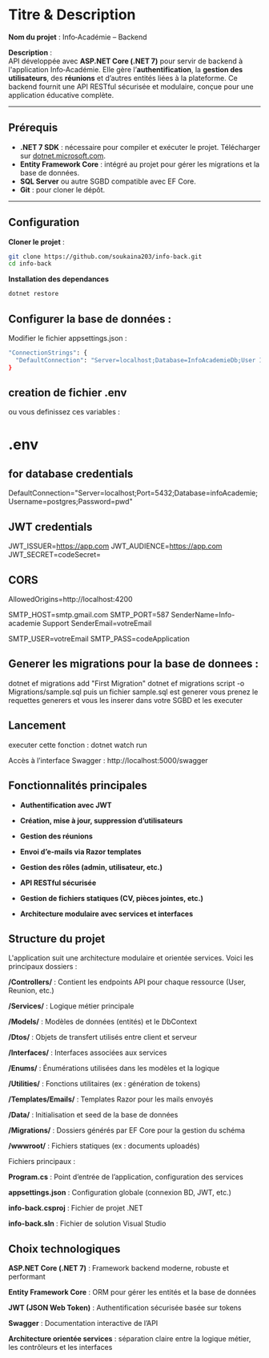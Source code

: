 # Titre & Description

**Nom du projet** : Info‑Académie – Backend

**Description** :  
API développée avec **ASP.NET Core (.NET 7)** pour servir de backend à l'application Info‑Académie. Elle gère l’**authentification**, la **gestion des utilisateurs**, des **réunions** et d’autres entités liées à la plateforme. Ce backend fournit une API RESTful sécurisée et modulaire, conçue pour une application éducative complète.

---

## Prérequis

- **.NET 7 SDK** : nécessaire pour compiler et exécuter le projet. Télécharger sur [dotnet.microsoft.com](https://dotnet.microsoft.com/).
- **Entity Framework Core** : intégré au projet pour gérer les migrations et la base de données.
- **SQL Server** ou autre SGBD compatible avec EF Core.
- **Git** : pour cloner le dépôt.

---

## Configuration

**Cloner le projet** :
```bash
git clone https://github.com/soukaina203/info-back.git
cd info-back
```
**Installation des dependances**
```bash
dotnet restore
```
## Configurer la base de données :
Modifier le fichier appsettings.json :
```bash
"ConnectionStrings": {
  "DefaultConnection": "Server=localhost;Database=InfoAcademieDb;User Id=sa;Password=YourPassword;"
}
```
## creation de fichier .env 
ou vous definissez ces variables : 
# .env

## for database credentials
DefaultConnection="Server=localhost;Port=5432;Database=infoAcademie;Username=postgres;Password=pwd"

## JWT credentials

JWT_ISSUER=https://app.com
JWT_AUDIENCE=https://app.com
JWT_SECRET=codeSecret=

## CORS
AllowedOrigins=http://localhost:4200


SMTP_HOST=smtp.gmail.com
SMTP_PORT=587
SenderName=Info-academie Support
SenderEmail=votreEmail

SMTP_USER=votreEmail
SMTP_PASS=codeApplication


## Generer les migrations pour la base de donnees : 
dotnet ef migrations add "First Migration"
dotnet ef migrations script -o Migrations/sample.sql
puis un fichier sample.sql est generer vous prenez le requettes generers et vous les inserer dans votre SGBD et les executer

## Lancement 
executer cette fonction : 
dotnet watch run

Accès à l’interface Swagger :
http://localhost:5000/swagger


## Fonctionnalités principales
- **Authentification avec JWT**

- **Création, mise à jour, suppression d’utilisateurs**

- **Gestion des réunions**

- **Envoi d’e-mails via Razor templates**

- **Gestion des rôles (admin, utilisateur, etc.)**

- **API RESTful sécurisée**

- **Gestion de fichiers statiques (CV, pièces jointes, etc.)**

- **Architecture modulaire avec services et interfaces**

## Structure du projet

L'application suit une architecture modulaire et orientée services. Voici les principaux dossiers :

**/Controllers/** : Contient les endpoints API pour chaque ressource (User, Reunion, etc.)

**/Services/** : Logique métier principale

**/Models/** : Modèles de données (entités) et le DbContext

**/Dtos/** : Objets de transfert utilisés entre client et serveur

**/Interfaces/** : Interfaces associées aux services

**/Enums/** : Énumérations utilisées dans les modèles et la logique

**/Utilities/** : Fonctions utilitaires (ex : génération de tokens)

**/Templates/Emails/** : Templates Razor pour les mails envoyés

**/Data/** : Initialisation et seed de la base de données

**/Migrations/** : Dossiers générés par EF Core pour la gestion du schéma

**/wwwroot/** : Fichiers statiques (ex : documents uploadés)

Fichiers principaux :

**Program.cs** : Point d’entrée de l’application, configuration des services

**appsettings.json** : Configuration globale (connexion BD, JWT, etc.)

**info-back.csproj** : Fichier de projet .NET

**info-back.sln** : Fichier de solution Visual Studio

## Choix technologiques
**ASP.NET Core (.NET 7)** : Framework backend moderne, robuste et performant

**Entity Framework Core** : ORM pour gérer les entités et la base de données

**JWT (JSON Web Token)** : Authentification sécurisée basée sur tokens

**Swagger** : Documentation interactive de l’API

**Architecture orientée services** : séparation claire entre la logique métier, les contrôleurs et les interfaces


